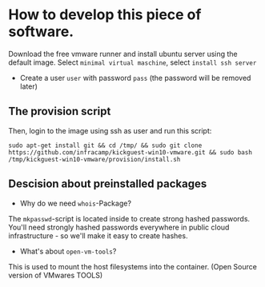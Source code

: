 # How to develop this piece of software.

Download the free vmware runner and install
ubuntu server using the default image. Select `minimal virtual maschine`,
select `install ssh server`

- Create a user `user` with password `pass` (the password will be removed later)

## The provision script

Then, login to the image using ssh as user and  run this script:

````
sudo apt-get install git && cd /tmp/ && sudo git clone https://github.com/infracamp/kickguest-win10-vmware.git && sudo bash /tmp/kickguest-win10-vmware/provision/install.sh
````


## Descision about preinstalled packages

- Why do we need `whois`-Package?

The `mkpasswd`-script is located inside to create strong hashed
passwords. You'll need strongly hashed passwords everywhere in public
cloud infrastructure - so we'll make it easy to create hashes.

- What's about `open-vm-tools`?

This is used to mount the host filesystems into the container.
(Open Source version of VMwares TOOLS)